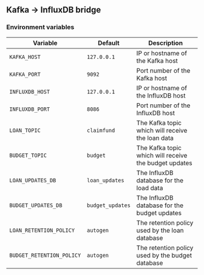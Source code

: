 ## Kafka -> InfluxDB bridge

### Environment variables
| Variable | Default | Description |
| --- | --- | --- |
|`KAFKA_HOST`|`127.0.0.1`|IP or hostname of the Kafka host|
|`KAFKA_PORT`|`9092`|Port number of the Kafka host|
|`INFLUXDB_HOST`|`127.0.0.1`|IP or hostname of the InfluxDB host|
|`INFLUXDB_PORT`|`8086`|Port number of the InfluxDB host|
|`LOAN_TOPIC`|`claimfund`|The Kafka topic which will receive the loan data|
|`BUDGET_TOPIC`|`budget`|The Kafka topic which will receive the budget updates|
|`LOAN_UPDATES_DB`|`loan_updates`|The InfluxDB database for the load data|
|`BUDGET_UPDATES_DB`|`budget_updates`|The InfluxDB database for the budget updates|
|`LOAN_RETENTION_POLICY`|`autogen`|The retention policy used by the loan database|
|`BUDGET_RETENTION_POLICY`|`autogen`|The retention policy used by the budget database|